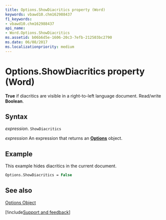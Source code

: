 ```yaml
---
title: Options.ShowDiacritics property (Word)
keywords: vbawd10.chm162988437
f1_keywords:
- vbawd10.chm162988437
api_name:
- Word.Options.ShowDiacritics
ms.assetid: b06b6d5e-1606-20c3-7efb-212503bc2790
ms.date: 06/08/2017
ms.localizationpriority: medium
---
```



# Options.ShowDiacritics property (Word)

 **True** if diacritics are visible in a right-to-left language document. Read/write **Boolean**.


## Syntax

_expression_. `ShowDiacritics`

 _expression_ An expression that returns an **[Options](Word.Options.md)** object.


## Example

This example hides diacritics in the current document.


```vb
Options.ShowDiacritics = False
```


## See also


[Options Object](Word.Options.md)

[!include[Support and feedback](~/includes/feedback-boilerplate.md)]